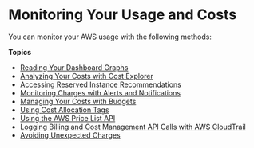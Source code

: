 # Monitoring Your Usage and Costs<a name="monitoring-costs"></a>

You can monitor your AWS usage with the following methods:

**Topics**
+ [Reading Your Dashboard Graphs](view-billing-dashboard.md)
+ [Analyzing Your Costs with Cost Explorer](cost-explorer-what-is.md)
+ [Accessing Reserved Instance Recommendations](ri-recommendations.md)
+ [Monitoring Charges with Alerts and Notifications](monitor-charges.md)
+ [Managing Your Costs with Budgets](budgets-managing-costs.md)
+ [Using Cost Allocation Tags](cost-alloc-tags.md)
+ [Using the AWS Price List API](price-changes.md)
+ [Logging Billing and Cost Management API Calls with AWS CloudTrail](logging-using-cloudtrail.md)
+ [Avoiding Unexpected Charges](checklistforunwantedcharges.md)
